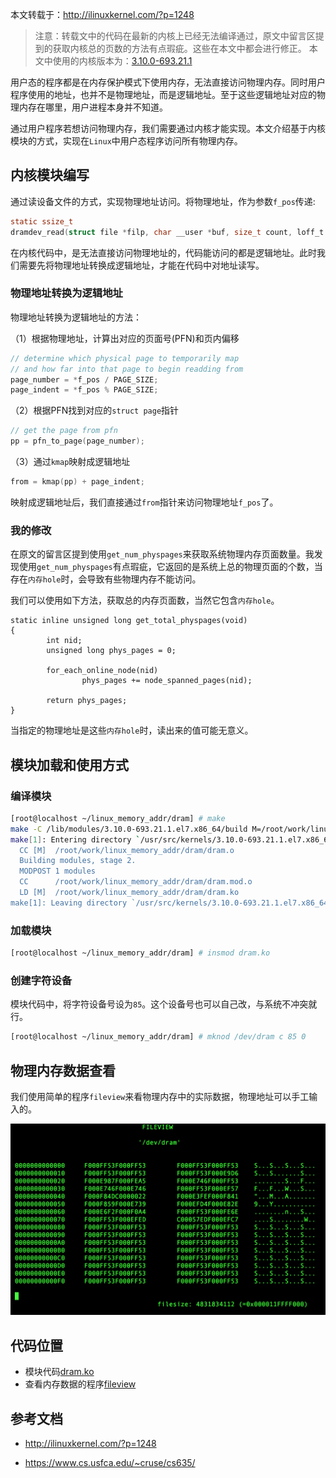 本文转载于：http://ilinuxkernel.com/?p=1248

> 注意：转载文中的代码在最新的内核上已经无法编译通过，原文中留言区提到的获取内核总的页数的方法有点瑕疵。这些在本文中都会进行修正。
> 本文中使用的内核版本为：[3.10.0-693.21.1](http://vault.centos.org/7.4.1708/updates/Source/SPackages/kernel-3.10.0-693.21.1.el7.src.rpm)

用户态的程序都是在内存保护模式下使用内存，无法直接访问物理内存。同时用户程序使用的地址，也并不是物理地址，而是逻辑地址。至于这些逻辑地址对应的物理内存在哪里，用户进程本身并不知道。

通过用户程序若想访问物理内存，我们需要通过内核才能实现。本文介绍基于内核模块的方式，实现在`Linux`中用户态程序访问所有物理内存。

<!--more-->

## 内核模块编写

通过读设备文件的方式，实现物理地址访问。将物理地址，作为参数`f_pos`传递:

```c
static ssize_t
dramdev_read(struct file *filp, char __user *buf, size_t count, loff_t *f_pos)
```

在内核代码中，是无法直接访问物理地址的，代码能访问的都是逻辑地址。此时我们需要先将物理地址转换成逻辑地址，才能在代码中对地址读写。

### 物理地址转换为逻辑地址

物理地址转换为逻辑地址的方法：

（1）根据物理地址，计算出对应的页面号(PFN)和页内偏移

```c
// determine which physical page to temporarily map
// and how far into that page to begin readding from
page_number = *f_pos / PAGE_SIZE;
page_indent = *f_pos % PAGE_SIZE;
```
（2）根据PFN找到对应的`struct page`指针

```c
// get the page from pfn
pp = pfn_to_page(page_number);
```

（3）通过`kmap`映射成逻辑地址

```c
from = kmap(pp) + page_indent;
```
映射成逻辑地址后，我们直接通过`from`指针来访问物理地址`f_pos`了。

### 我的修改

在原文的留言区提到使用`get_num_physpages`来获取系统物理内存页面数量。我发现使用`get_num_physpages`有点瑕疵，它返回的是系统上总的物理页面的个数，当存在`内存hole`时，会导致有些物理内存不能访问。

我们可以使用如下方法，获取总的内存页面数，当然它包含`内存hole`。


```
static inline unsigned long get_total_physpages(void)
{
        int nid;
        unsigned long phys_pages = 0;

        for_each_online_node(nid)
                phys_pages += node_spanned_pages(nid);

        return phys_pages;
}
```

当指定的物理地址是这些`内存hole`时，读出来的值可能无意义。

## 模块加载和使用方式

### 编译模块

```bash
[root@localhost ~/linux_memory_addr/dram] # make
make -C /lib/modules/3.10.0-693.21.1.el7.x86_64/build M=/root/work/linux_memory_addr/dram modules
make[1]: Entering directory `/usr/src/kernels/3.10.0-693.21.1.el7.x86_64'
  CC [M]  /root/work/linux_memory_addr/dram/dram.o
  Building modules, stage 2.
  MODPOST 1 modules
  CC      /root/work/linux_memory_addr/dram/dram.mod.o
  LD [M]  /root/work/linux_memory_addr/dram/dram.ko
make[1]: Leaving directory `/usr/src/kernels/3.10.0-693.21.1.el7.x86_64'
```

### 加载模块

```bash
[root@localhost ~/linux_memory_addr/dram] # insmod dram.ko 
```
### 创建字符设备

模块代码中，将字符设备号设为`85`。这个设备号也可以自己改，与系统不冲突就行。

```bash
[root@localhost ~/linux_memory_addr/dram] # mknod /dev/dram c 85 0
```

## 物理内存数据查看

我们使用简单的程序`fileview`来看物理内存中的实际数据，物理地址可以手工输入的。

![enter description here][1]

## 代码位置

* 模块代码[dram.ko](https://github.com/0x0916/linux-memory-addr/tree/master/dram)
* 查看内存数据的程序[fileview](https://github.com/0x0916/linux-memory-addr/tree/master/fileview)


##  参考文档

* http://ilinuxkernel.com/?p=1248
* https://www.cs.usfca.edu/~cruse/cs635/


  [1]: ./fileview.png "fileview"


